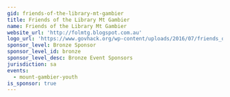 ```yaml
---
gid: friends-of-the-library-mt-gambier
title: Friends of the Library Mt Gambier
name: Friends of the Library Mt Gambier
website_url: 'http://folmtg.blogspot.com.au'
logo_url: 'https://www.govhack.org/wp-content/uploads/2016/07/friends_of_the_library_mt_gambier.png'
sponsor_level: Bronze Sponsor
sponsor_level_id: bronze
sponsor_level_desc: Bronze Event Sponsors
jurisdiction: sa
events:
  - mount-gambier-youth
is_sponsor: true
---
```

